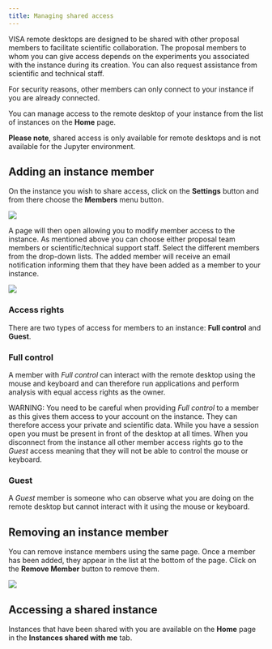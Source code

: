```yaml
---
title: Managing shared access
---
```


VISA remote desktops are designed to be shared with other proposal members to facilitate scientific collaboration. The proposal members to whom you can give access depends on the experiments you associated with the instance during its creation. You can also request assistance from scientific and technical staff.

For security reasons, other members can only connect to your instance if you are already connected.

You can manage access to the remote desktop of your instance from the list of instances on the **Home** page.

**Please note**, shared access is only available for remote desktops and is not available for the Jupyter environment.

## Adding an instance member

On the instance you wish to share access, click on the **Settings** button and from there choose the **Members** menu button.

![](/api/docs/assets/visa-access-members.png)

A page will then open allowing you to modify member access to the instance. As mentioned above you can choose either proposal team members or scientific/technical support staff. Select the different members from the drop-down lists. The added member will receive an email notification informing them that they have been added as a member to your instance.

![](/api/docs/assets/visa-access-proposal-member.png)

### Access rights

There are two types of access for members to an instance: **Full control** and **Guest**.

### Full control

A member with *Full control* can interact with the remote desktop using the mouse and keyboard and can therefore run applications and perform analysis with equal access rights as the owner.

WARNING: You need to be careful when providing *Full control* to a member as this gives them access to your account on the instance. They can therefore access your private and scientific data. While you have a session open you must be present in front of the desktop at all times. When you disconnect from the instance all other member access rights go to the *Guest* access meaning that they will not be able to control the mouse or keyboard.

### Guest 

A *Guest* member is someone who can observe what you are doing on the remote desktop but cannot interact with it using the mouse or keyboard.

## Removing an instance member

You can remove instance members using the same page. Once a member has been added, they appear in the list at the bottom of the page. Click on the **Remove Member** button to remove them.

![](/api/docs/assets/visa-access-remove.png)

## Accessing a shared instance

Instances that have been shared with you are available on the **Home** page in the **Instances shared with me** tab.
